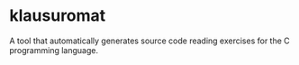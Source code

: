 # klausuromat
A tool that automatically generates source code reading exercises for the C programming language.
